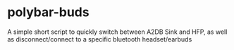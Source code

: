# polybar-buds
A simple short script to quickly switch between A2DB Sink and HFP, as well as disconnect/connect to a specific bluetooth headset/earbuds
